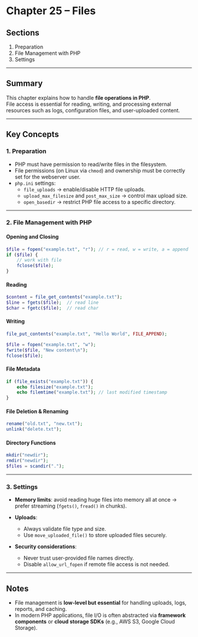 # Chapter 25 – Files

## Sections
1. Preparation  
2. File Management with PHP  
3. Settings  

---

## Summary
This chapter explains how to handle **file operations in PHP**.  
File access is essential for reading, writing, and processing external resources such as logs, configuration files, and user-uploaded content.

---

## Key Concepts

### 1. Preparation
- PHP must have permission to read/write files in the filesystem.  
- File permissions (on Linux via `chmod`) and ownership must be correctly set for the webserver user.  
- `php.ini` settings:
  - `file_uploads` → enable/disable HTTP file uploads.  
  - `upload_max_filesize` and `post_max_size` → control max upload size.  
  - `open_basedir` → restrict PHP file access to a specific directory.  

---

### 2. File Management with PHP

#### Opening and Closing
```php
$file = fopen("example.txt", "r"); // r = read, w = write, a = append
if ($file) {
    // work with file
    fclose($file);
}
```

#### Reading

```php
$content = file_get_contents("example.txt");
$line = fgets($file);  // read line
$char = fgetc($file);  // read char
```

#### Writing

```php
file_put_contents("example.txt", "Hello World", FILE_APPEND);

$file = fopen("example.txt", "w");
fwrite($file, "New content\n");
fclose($file);
```

#### File Metadata

```php
if (file_exists("example.txt")) {
    echo filesize("example.txt");
    echo filemtime("example.txt"); // last modified timestamp
}
```

#### File Deletion & Renaming

```php
rename("old.txt", "new.txt");
unlink("delete.txt");
```

#### Directory Functions

```php
mkdir("newdir");
rmdir("newdir");
$files = scandir(".");
```

---

### 3. Settings

* **Memory limits**: avoid reading huge files into memory all at once → prefer streaming (`fgets()`, `fread()` in chunks).
* **Uploads**:

  * Always validate file type and size.
  * Use `move_uploaded_file()` to store uploaded files securely.
* **Security considerations**:

  * Never trust user-provided file names directly.
  * Disable `allow_url_fopen` if remote file access is not needed.

---

## Notes

* File management is **low-level but essential** for handling uploads, logs, reports, and caching.
* In modern PHP applications, file I/O is often abstracted via **framework components** or **cloud storage SDKs** (e.g., AWS S3, Google Cloud Storage).